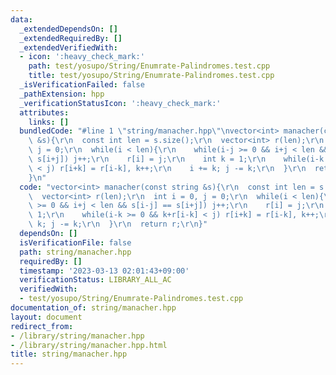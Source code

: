 ```yaml
---
data:
  _extendedDependsOn: []
  _extendedRequiredBy: []
  _extendedVerifiedWith:
  - icon: ':heavy_check_mark:'
    path: test/yosupo/String/Enumrate-Palindromes.test.cpp
    title: test/yosupo/String/Enumrate-Palindromes.test.cpp
  _isVerificationFailed: false
  _pathExtension: hpp
  _verificationStatusIcon: ':heavy_check_mark:'
  attributes:
    links: []
  bundledCode: "#line 1 \"string/manacher.hpp\"\nvector<int> manacher(const string\
    \ &s){\r\n  const int len = s.size();\r\n  vector<int> r(len);\r\n  int i = 0,\
    \ j = 0;\r\n  while(i < len){\r\n    while(i-j >= 0 && i+j < len && s[i-j] ==\
    \ s[i+j]) j++;\r\n    r[i] = j;\r\n    int k = 1;\r\n    while(i-k >= 0 && k+r[i-k]\
    \ < j) r[i+k] = r[i-k], k++;\r\n    i += k; j -= k;\r\n  }\r\n  return r;\r\n\
    }\n"
  code: "vector<int> manacher(const string &s){\r\n  const int len = s.size();\r\n\
    \  vector<int> r(len);\r\n  int i = 0, j = 0;\r\n  while(i < len){\r\n    while(i-j\
    \ >= 0 && i+j < len && s[i-j] == s[i+j]) j++;\r\n    r[i] = j;\r\n    int k =\
    \ 1;\r\n    while(i-k >= 0 && k+r[i-k] < j) r[i+k] = r[i-k], k++;\r\n    i +=\
    \ k; j -= k;\r\n  }\r\n  return r;\r\n}"
  dependsOn: []
  isVerificationFile: false
  path: string/manacher.hpp
  requiredBy: []
  timestamp: '2023-03-13 02:01:43+09:00'
  verificationStatus: LIBRARY_ALL_AC
  verifiedWith:
  - test/yosupo/String/Enumrate-Palindromes.test.cpp
documentation_of: string/manacher.hpp
layout: document
redirect_from:
- /library/string/manacher.hpp
- /library/string/manacher.hpp.html
title: string/manacher.hpp
---
```

